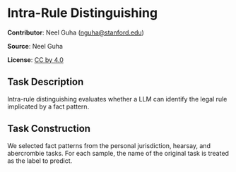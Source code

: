 # Intra-Rule Distinguishing

**Contributor**: Neel Guha (nguha@stanford.edu)

**Source**: Neel Guha

**License**: [CC by 4.0](https://creativecommons.org/licenses/by/4.0/)

## Task Description

Intra-rule distinguishing evaluates whether a LLM can identify the legal rule implicated by a fact pattern. 

## Task Construction

We selected fact patterns from the personal jurisdiction, hearsay, and abercrombie tasks. For each sample, the name of the original task is treated as the label to predict.